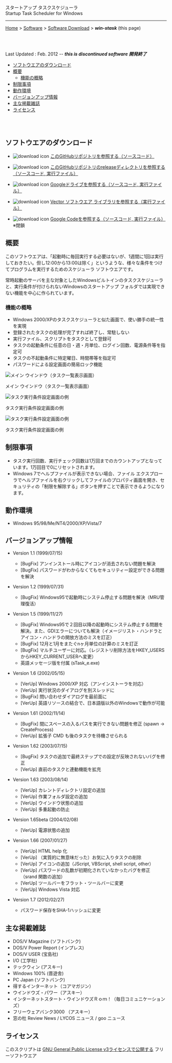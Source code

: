 スタートアップ タスクスケジューラ<br/>
Startup Task Scheduler for Windows

---
[Home](https://oasis3855.github.io/webpage/) > [Software](https://oasis3855.github.io/webpage/software/index.html) > [Software Download](https://oasis3855.github.io/webpage/software/software-download.html) > ***win-stask*** (this page)

<br />
<br />

Last Updated : Feb. 2012 -- ***this is discontinued software 開発終了***

- [ソフトウエアのダウンロード](#ソフトウエアのダウンロード)
- [概要](#概要)
  - [機能の概略](#機能の概略)
- [制限事項](#制限事項)
- [動作環境](#動作環境)
- [バージョンアップ情報](#バージョンアップ情報)
- [主な掲載雑誌](#主な掲載雑誌)
- [ライセンス](#ライセンス)

<br />
<br />

## ソフトウエアのダウンロード

- ![download icon](readme_pics/soft-ico-download-darkmode.gif)   [このGitHubリポジトリを参照する（ソースコード）](source_code/) 

- ![download icon](readme_pics/soft-ico-download-darkmode.gif)   [このGitHubリポジトリのreleaseディレクトリを参照する（ソースコード, 実行ファイル）](release/) 

- ![download icon](readme_pics/soft-ico-download-darkmode.gif)   [Googleドライブを参照する（ソースコード, 実行ファイル）](https://drive.google.com/drive/folders/0B7BSijZJ2TAHYzVmMjUxYTItNmI2NS00NmFkLWI4MWYtZTE2ODUxYTY0Zjk3) 

- ![download icon](readme_pics/soft-ico-download-darkmode.gif)   [Vector ソフトウエア ライブラリを参照する（実行ファイル）](http://www.vector.co.jp/soft/dl/win95/util/se105685.html) 

- ![download icon](readme_pics/soft-ico-download-darkmode.gif)   [Google Codeを参照する（ソースコード, 実行ファイル）](https://code.google.com/archive/p/startup-task-scheduler/downloads) ※閉鎖

## 概要

このソフトウエアは、「起動時に毎回実行する必要はないが、1週間に1回は実行しておきたい。但し12:00から13:00は除く」というような、様々な条件をつけてプログラムを実行するためのスケジューラ ソフトウエアです。

常時起動のサーバを主な対象としたWindowsビルトインのタスクスケジューラと、実行条件が付けられないWindowsのスタートアップ フォルダでは実現できない機能を中心に作られています。 

### 機能の概略

- Windows 2000/XPのタスクスケジューラと似た画面で、使い勝手の統一性を実現
- 登録されたタスクの処理が完了すれば終了し、常駐しない
- 実行ファイル、スクリプトをタスクとして登録可
- タスクの起動条件に任意の日・週・月単位、ログイン回数、電源条件等を指定可
- タスクの不起動条件に特定曜日、時間帯等を指定可
- パスワードによる設定画面の簡易ロック機能 

![メイン ウインドウ（タスク一覧表示画面）](readme_pics/soft-stask-mainwnd.png)

メイン ウインドウ（タスク一覧表示画面） 

![タスク実行条件設定画面の例](readme_pics/soft-stask-dlg-conf-2.png)

タスク実行条件設定画面の例 

![タスク実行条件設定画面の例](readme_pics/soft-stask-dlg-conf-3.png)

タスク実行条件設定画面の例 

## 制限事項 

- タスク実行回数、実行チェック回数は1万回までのカウントアップとなっています。1万回目で0にリセットされます。
- Windows 7でヘルプファイルが表示できない場合、ファイル エクスプローラでヘルプファイルを右クリックしてファイルのプロパティ画面を開き、セキュリティの「制限を解除する」ボタンを押すことで表示できるようになります。 

## 動作環境

- Windows 95/98/Me/NT4/2000/XP/Vista/7 

##  バージョンアップ情報

- Version 1.1 (1999/07/15)

  - [BugFix] アンインストール時にアイコンが消去されない問題を解決 
  - [BugFix] パスワードがわからなくてもセキュリティー設定ができる問題を解決 

- Version 1.2 (1999/07/31)

  - [BugFix] Windows95で起動時にシステム停止する問題を解決（MRU管理復活） 

- Version 1.5 (1999/11/27)

  - [BugFix] Windows95で２回目以降の起動時にシステム停止する問題を解決。また、GDIエラーについても解決（イメージリスト・ハンドラとアイコン・ハンドラの開放方法のミスを訂正） 
  - [BugFix] 12月と1月をまたぐnヶ月単位の計算のミスを訂正 
  - [BugFix] マルチユーザーに対応。（レジストリ削除方法をHKEY_USERSからHKEY_CURRENT_USERへ変更） 
  - 英語メッセージ版を付属 (sTask_e.exe) 

- Version 1.6 (2002/05/15)

  - [VerUp] Windows 2000/XP 対応（アンインストーラを対応） 
  - [VerUp] 実行状況のダイアログを別スレッドに 
  - [BugFix] 問い合わせダイアログを最前面に 
  - [VerUp] 英語リソースの結合で、日本語版以外のWindowsで動作が可能 

- Version 1.61 (2002/11/14)

  - [BugFix] 間にスペースの入るパスを実行できない問題を修正 (spawn → CreateProcess) 
  - [VerUp] 拡張子 CMD も後のタスクを待機させられる 

- Version 1.62 (2003/07/15)

  - [BugFix] タスクの追加で最終ステップでの設定が反映されないバグを修正 
  - [VerUp] 直前のタスクと連動機能を拡充 

- Version 1.63 (2003/08/14)

  - [VerUp] カレントディレクトリ設定の追加 
  - [VerUp] 作業フォルダ設定の追加 
  - [VerUp] ウインドウ状態の追加 
  - [VerUp] 多重起動の防止 

- Version 1.65beta (2004/02/08)

  - [VerUp] 電源状態の追加 

- Version 1.66 (2007/01/27)

  - [VerUp] HTML help 化 
  - [VerUp] （実質的に無意味だった）お気に入りタスクの削除 
  - [VerUp] アイコンの追加（JScript, VBScript, shell script, other） 
  - [VerUp] パスワードの乱数が初期化されていなかったバグを修正（srand 関数の追加） 
  - [VerUp] ツールバーをフラット・ツールバーに変更 
  - [VerUp] Windows Vista 対応 

- Version 1.7 (2012/02/27)

  - パスワード保存をSHA-1ハッシュに変更 

## 主な掲載雑誌 

-  DOS/V Magazine (ソフトバンク) 
-  DOS/V Power Report (インプレス) 
-  DOS/V USER (宝島社) 
-  I/O (工学社) 
-  テックウィン (アスキー) 
-  Windows 100% (晋遊舎) 
-  PC Japan (ソフトバンク) 
-  得するインターネット（コアマガジン） 
-  ウインドウズ・パワー（アスキー） 
-  インターネットスタート・ウインドウズＲｏｍ！（毎日コミュニケーションズ） 
-  フリーウェアバンク3000 （アスキー） 
-  窓の杜 Review News / LYCOS ニュース / goo ニュース 

## ライセンス

このスクリプトは [GNU General Public License v3ライセンスで公開する](https://gpl.mhatta.org/gpl.ja.html) フリーソフトウエア
